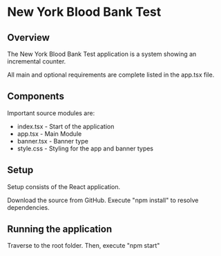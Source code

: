 # New York Blood Bank Test

## Overview

The New York Blood Bank Test application is a system showing an incremental counter.

All main and optional requirements are complete listed in the app.tsx file.

## Components

Important source modules are:

- index.tsx - Start of the application
- app.tsx - Main Module
- banner.tsx - Banner type
- style.css - Styling for the app and banner types

## Setup

Setup consists of the React application. 

Download the source from GitHub. Execute "npm install" to resolve dependencies.

## Running the application

Traverse to the root folder. Then, execute "npm start" 
